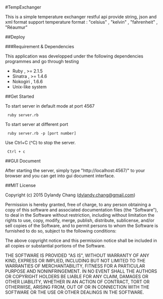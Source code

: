 #TempExchanger

This is a simple temperature exchanger restful api provide string, json and xml format
support temperature format :  "celsius" , "kelvin" , "fahrenheit" , "Réaumur"

##Deploy

###Requirement & Dependencies
 
This application was developped under the following dependencies programmes and go through testing

* Ruby , >= 2.1.5
* Sinatra , >= 1.4.6
* Nokogiri , 1.6.6 
* Unix-like system

##Get Started
  
  To start server in default mode at port 4567
  
  ```
   ruby server.rb
  ```
  
  To start server at different port
  
  ```
   ruby server.rb -p [port number]
  ```
  
  Use Ctrl+C (^C) to stop the server.
  
  ```
   Ctrl + c 
  ```

##GUI Document

  After starting the server, simply type "http://localhost:4567/" to your browser and you can get into gui document interface. 
  
##MIT License

Copyright (c) 2015 Dylandy Chang (dylandy.chang@gmail.com)

Permission is hereby granted, free of charge, to any person obtaining a copy of this software and associated documentation files (the "Software"), to deal in the Software without restriction, including without limitation the rights to use, copy, modify, merge, publish, distribute, sublicense, and/or sell copies of the Software, and to permit persons to whom the Software is furnished to do so, subject to the following conditions:

The above copyright notice and this permission notice shall be included in all copies or substantial portions of the Software.

THE SOFTWARE IS PROVIDED "AS IS", WITHOUT WARRANTY OF ANY KIND, EXPRESS OR IMPLIED, INCLUDING BUT NOT LIMITED TO THE WARRANTIES OF MERCHANTABILITY, FITNESS FOR A PARTICULAR PURPOSE AND NONINFRINGEMENT. IN NO EVENT SHALL THE AUTHORS OR COPYRIGHT HOLDERS BE LIABLE FOR ANY CLAIM, DAMAGES OR OTHER LIABILITY, WHETHER IN AN ACTION OF CONTRACT, TORT OR OTHERWISE, ARISING FROM, OUT OF OR IN CONNECTION WITH THE SOFTWARE OR THE USE OR OTHER DEALINGS IN THE SOFTWARE.
